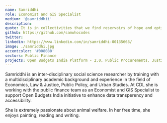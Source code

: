 ```yaml
---
name: Samriddhi
role: Economist and GIS Specialist
medium: '@samriddhii'
description:
quote: It is in collectivities that we find reservoirs of hope and optimism.
github: https://github.com/samwhocodes
twitter:
linkedin: https://www.linkedin.com/in/samriddhi-00135663/
image: ./samriddhi.jpg
accentcolor: '#008080'
sectors: Public Finance
projects: Open Budgets India Platform - 2.0, Public Procurements, Justice Hub
---
```


Samriddhi is an inter-disciplinary social science researcher by training with a multidisciplinary academic background and experience in the field of Economics, Law & Justice, Public Policy, and Urban Studies. At CDL she is working with the public finance team as an Economist and GIS Specialist to support Open Budgets India initiative to enhance data transperency and accessibility. 

She is extremely passionate about animal welfare. In her free time, she enjoys painting, reading and writing. 